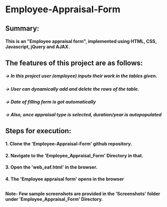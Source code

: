 # Employee-Appraisal-Form
##

## Summary:
#### This is an "Employee appraisal form", implemented using HTML, CSS, Javascript, jQuery and AJAX.
### 

## The features of this project are as follows:

  ##### -> In this project user (employee) inputs their work in the tables given.
  ##### -> User can dynamically add and delete the rows of the table. 

  ##### -> Date of filling form is got automatically
  ##### -> Also, once appraisal type is selected, duration/year is autopopulated 
 ##
 
## Steps for execution:

  #### 1. Clone the 'Employee-Appraisal-Form' github repository.
  #### 2. Navigate to the 'Employee_Appraisal_Form' Directory in that.
  #### 3. Open the 'web_eaf.html' in the browser.
  #### 4. The 'Employee appraisal form' opens in the browser
  ##
  #### Note- Few sample screenshots are provided in the 'Screenshots' folder under 'Employee_Appraisal_Form' Directory.
  ##
  
   #
